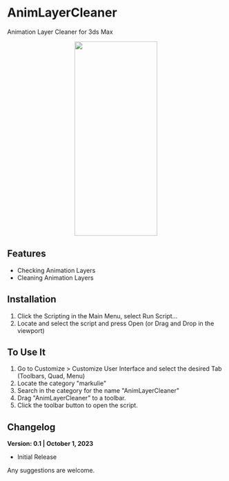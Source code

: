 # AnimLayerCleaner
Animation Layer Cleaner for 3ds Max

<p align="center">
  <img width="192" height="451" src="https://raw.githubusercontent.com/markulie/ProColor/master/ProColor_Window.png">
</p>


## Features
- Checking Animation Layers
- Cleaning Animation Layers

## Installation
1. Click the Scripting in the Main Menu, select Run Script...
2. Locate and select the script and press Open (or Drag and Drop in the viewport)

## To Use It
1. Go to Customize > Customize User Interface and select the desired Tab (Toolbars, Quad, Menu)
2. Locate the category "markulie"
3. Search in the category for the name "AnimLayerCleaner"
4. Drag "AnimLayerCleaner" to a toolbar.
5. Click the toolbar button to open the script.



## Changelog

__Version: 0.1 | October 1, 2023__
- Initial Release 


Any suggestions are welcome.
